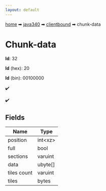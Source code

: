 ```yaml
---
layout: default
---
```


[home](/) ➡ [java340](/protocol/java340) ➡ [clientbound](/protocol/java340/clientbound) ➡ chunk-data

# Chunk-data

**Id**: 32

**Id** (hex): 20

**Id** (bin): 00100000

✔️

✔️

## Fields

Name | Type
---|---
position | int&lt;xz&gt;
full | bool
sections | varuint
data | ubyte[]
tiles count | varuint
tiles | bytes

